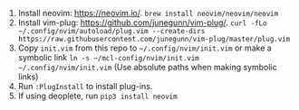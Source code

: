 1. Install neovim: https://neovim.io/. `brew install neovim/neovim/neovim`
2. Install vim-plug: https://github.com/junegunn/vim-plug/. `curl -fLo ~/.config/nvim/autoload/plug.vim --create-dirs https://raw.githubusercontent.com/junegunn/vim-plug/master/plug.vim`
3. Copy `init.vim` from this repo to `~/.config/nvim/init.vim` or make a symbolic link `ln -s ~/mcl-config/nvim/init.vim ~/.config/nvim/init.vim` (Use absolute paths when making symbolic links)
4. Run `:PlugInstall` to install plug-ins.
5. If using deoplete, run `pip3 install neovim`
